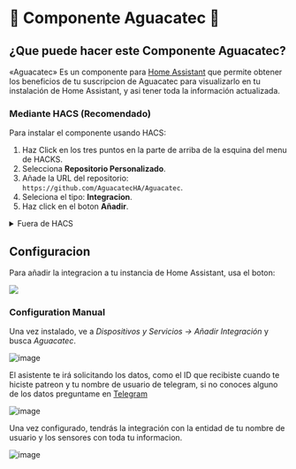 # 🥑 Componente Aguacatec 🥑
## ¿Que puede hacer este Componente Aguacatec?

«Aguacatec» Es un componente para [Home Assistant](https://home-assistant.io/) que permite obtener los beneficios de tu suscripcion de Aguacatec para visualizarlo en tu instalación de Home Assistant, y asi tener toda la información actualizada.


### Mediante HACS (Recomendado)

Para instalar el componente usando HACS:

1. Haz Click en los tres puntos en la parte de arriba de la esquina del menu de HACKS.
2. Selecciona **Repositorio Personalizado**.
3. Añade la URL del repositorio: `https://github.com/AguacatecHA/Aguacatec`.
4. Seleciona el tipo: **Integracion**.
5. Haz click en el boton **Añadir**.

<details>
<summary>Fuera de HACS</summary>

1. Descarga la ultima release de la integracion Aguacatec de **[GitHub Releases](https://github.com/AguacatecHA/Aguacatec/releases)**.
2. Extrae de la descarga los ficheros y pon la carpeta `aguacatec` en la carpeta `custom_components` de tu Home Assistant (usualmente localizada dentro de `config/custom_components`).
3. Reinicia tu Home Assistant para cargar la nueva integracion.

</details>

## Configuracion

Para añadir la integracion a tu instancia de Home Assistant, usa el boton:

<p>
    <a href="https://my.home-assistant.io/redirect/config_flow_start?domain=aguacatec" class="my badge" target="_blank">
        <img src="https://my.home-assistant.io/badges/config_flow_start.svg">
    </a>
</p>



### Configuration Manual

Una vez instalado, ve a _Dispositivos y Servicios -> Añadir Integración_ y busca _Aguacatec_.

![image](https://github.com/user-attachments/assets/f43a726d-5779-43ae-8b0f-b6013d7a314c)

El asistente te irá solicitando los datos, como el ID que recibiste cuando te hiciste patreon y tu nombre de usuario de telegram, si no conoces alguno de los datos preguntame en [Telegram](https://t.me/aguacatec_es)

![image](https://github.com/user-attachments/assets/58755dc0-10bc-4aa3-9686-4021fcac3cdd)


Una vez configurado, tendrás la integración con la entidad de tu nombre de usuario y los sensores con toda tu informacion. 

![image](https://github.com/user-attachments/assets/76e20047-d241-4379-bbda-1ee63ad804eb)
